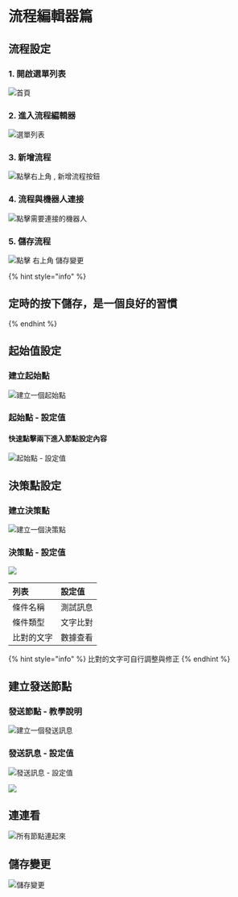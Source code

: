 # 流程編輯器篇

## 流程設定

### 1. 開啟選單列表

![&#x9996;&#x9801;](../../.gitbook/assets/gosu_bar.png)

### 2. 進入流程編輯器

![&#x9078;&#x55AE;&#x5217;&#x8868;](../../.gitbook/assets/gosu-xuan-dan-lie-biao-liu.png)

### 3. 新增流程

![&#x9EDE;&#x64CA;&#x53F3;&#x4E0A;&#x89D2; , &#x65B0;&#x589E;&#x6D41;&#x7A0B;&#x6309;&#x9215;](../../.gitbook/assets/ka-pian-liu-cheng-02.png)

### 4. 流程與機器人連接

![&#x9EDE;&#x64CA;&#x9700;&#x8981;&#x9023;&#x63A5;&#x7684;&#x6A5F;&#x5668;&#x4EBA;](../../.gitbook/assets/ka-pian-liu-cheng-03.png)

### 5. 儲存流程

![&#x9EDE;&#x64CA; &#x53F3;&#x4E0A;&#x89D2; &#x5132;&#x5B58;&#x8B8A;&#x66F4;](../../.gitbook/assets/ka-pian-liu-cheng-04.png)

{% hint style="info" %}
## 定時的按下儲存，是一個良好的習慣
{% endhint %}

## 起始值設定

### 建立起始點

![&#x5EFA;&#x7ACB;&#x4E00;&#x500B;&#x8D77;&#x59CB;&#x9EDE;](../../.gitbook/assets/ka-pian-liu-cheng-05.png)

### 起始點 - 設定值

#### 快速點擊兩下進入節點設定內容

![&#x8D77;&#x59CB;&#x9EDE; - &#x8A2D;&#x5B9A;&#x503C;](../../.gitbook/assets/ka-pian-liu-cheng-06.png)

## 決策點設定

### 建立決策點

![&#x5EFA;&#x7ACB;&#x4E00;&#x500B;&#x6C7A;&#x7B56;&#x9EDE;](../../.gitbook/assets/ka-pian-liu-cheng-07.png)

### 決策點 - 設定值

![](../../.gitbook/assets/tu-bi-li-jue-ce-dian.png)

| 列表 | 設定值 |
| :--- | :--- |
| 條件名稱 | 測試訊息 |
| 條件類型 | 文字比對 |
| 比對的文字 | 數據查看 |

{% hint style="info" %}
比對的文字可自行調整與修正
{% endhint %}

## 建立發送節點

### 發送節點 - 教學說明

![&#x5EFA;&#x7ACB;&#x4E00;&#x500B;&#x767C;&#x9001;&#x8A0A;&#x606F;](../../.gitbook/assets/ka-pian-liu-cheng-09.png)

### 發送訊息 - 設定值

![&#x767C;&#x9001;&#x8A0A;&#x606F; - &#x8A2D;&#x5B9A;&#x503C;](../../.gitbook/assets/ka-pian-liu-cheng-10.png)

![](../../.gitbook/assets/tu-bi-li-fa-song-xun-xi.png)

## 連連看

![&#x6240;&#x6709;&#x7BC0;&#x9EDE;&#x9023;&#x8D77;&#x4F86;](../../.gitbook/assets/ka-pian-liu-cheng-11.png)



## 儲存變更

![&#x5132;&#x5B58;&#x8B8A;&#x66F4;](../../.gitbook/assets/ka-pian-liu-cheng-04.png)

